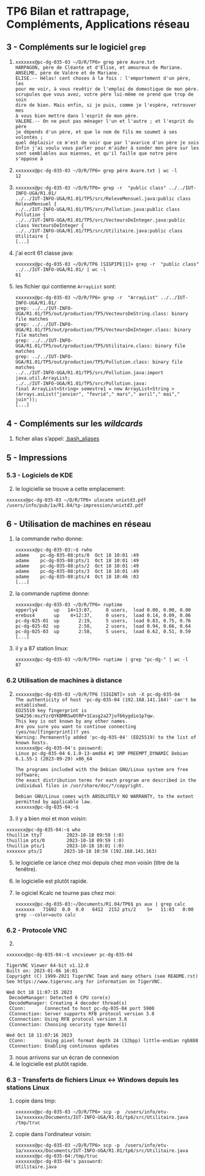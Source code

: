 # TP6 Bilan et rattrapage, Compléments, Applications réseau

## 3 - Compléments sur le logiciel `grep`

1. ```shell
   xxxxxxx@pc-dg-035-03 ~/D/R/TP6> grep père Avare.txt 
   HARPAGON, père de Cléante et d'Elise, et amoureux de Mariane.
   ANSELME, père de Valère et de Mariane.
   ELISE.-- Hélas! cent choses à la fois : l'emportement d'un père, les
   pour me voir, à vous revêtir de l'emploi de domestique de mon père.
   scrupules que vous avez, votre père lui-même ne prend que trop de soin
   dire de bien. Mais enfin, si je puis, comme je l'espère, retrouver mes
   à vous bien mettre dans l'esprit de mon père.
   VALERE.-- On ne peut pas ménager l'un et l'autre ; et l'esprit du père
   je dépends d'un père, et que le nom de fils me soumet à ses volontés ;
   quel déplaisir ce m'est de voir que par l'avarice d'un père je sois
   Enfin j'ai voulu vous parler pour m'aider à sonder mon père sur les
   sont semblables aux miennes, et qu'il faille que notre père s'oppose à
   
   ```

2. ```shell
   xxxxxxx@pc-dg-035-03 ~/D/R/TP6> grep père Avare.txt | wc -l
   12
   ```

3. ```shell
   xxxxxxx@pc-dg-035-03 ~/D/R/TP6> grep -r  "public class" ../../IUT-INFO-UGA/R1.01/
   ../../IUT-INFO-UGA/R1.01/TP5/src/ReleveMensuel.java:public class ReleveMensuel {
   ../../IUT-INFO-UGA/R1.01/TP5/src/Pollution.java:public class Pollution {
   ../../IUT-INFO-UGA/R1.01/TP5/src/VecteursDeInteger.java:public class VecteursDeInteger {
   ../../IUT-INFO-UGA/R1.01/TP5/src/Utilitaire.java:public class Utilitaire {
   [...]
   ```

4. j'ai ecrit 61 classe java:

   ```shell
   xxxxxxx@pc-dg-035-03 ~/D/R/TP6 [SIGPIPE|1]> grep -r  "public class" ../../IUT-INFO-UGA/R1.01/ | wc -l
   61
   ```

5. les fichier qui contienne  `ArrayList` sont:
   ```shell
   xxxxxxx@pc-dg-035-03 ~/D/R/TP6> grep -r  "ArrayList" ../../IUT-INFO-UGA/R1.01/
   grep: ../../IUT-INFO-UGA/R1.01/TP5/out/production/TP5/VecteursDeString.class: binary file matches
   grep: ../../IUT-INFO-UGA/R1.01/TP5/out/production/TP5/VecteursDeInteger.class: binary file matches
   grep: ../../IUT-INFO-UGA/R1.01/TP5/out/production/TP5/Utilitaire.class: binary file matches
   grep: ../../IUT-INFO-UGA/R1.01/TP5/out/production/TP5/Pollution.class: binary file matches
   ../../IUT-INFO-UGA/R1.01/TP5/src/Pollution.java:import java.util.ArrayList;
   ../../IUT-INFO-UGA/R1.01/TP5/src/Pollution.java:                final ArrayList<String> semestre1 = new ArrayList<String >(Arrays.asList("janvier", "fevrié"," mars"," avril"," mai"," juin"));
   [...]
   ```

   

## 4 - Compléments sur les *wildcards*

1. ficher alias s’appel: [.bash_aliases](../../../.bash_aliases) 

## 5 - Impressions

### 5.3 - Logiciels de KDE

2. le logicielle se trouve a cette emplacement:

```shell
xxxxxxx@pc-dg-035-03 ~/D/R/TP6> ulocate unixtd3.pdf
/users/info/pub/1a/R1.04/tp-impression/unixtd3.pdf
```

## 6 - Utilisation de machines en réseau

1. la commande rwho donne:
   ```shell
   xxxxxxx@pc-dg-035-03:~$ rwho
   adame    pc-dg-035-08:pts/0  Oct 18 10:01 :49
   adame    pc-dg-035-08:pts/1  Oct 18 10:01 :49
   adame    pc-dg-035-08:pts/2  Oct 18 10:01 :49
   adame    pc-dg-035-08:pts/3  Oct 18 10:01 :49
   adame    pc-dg-035-08:pts/4  Oct 18 10:46 :03
   [...]
   ```

2. la commande ruptime donne:
   ```shell
   xxxxxxx@pc-dg-035-03 ~/D/R/TP6> ruptime
   epperly4      up   14+13:07,     0 users,  load 0.00, 0.00, 0.00
   erebus4       up    4+12:37,     0 users,  load 0.14, 0.09, 0.06
   pc-dg-025-01  up       2:19,     5 users,  load 0.83, 0.75, 0.76
   pc-dg-025-02  up       2:58,     2 users,  load 0.94, 0.66, 0.64
   pc-dg-025-03  up       2:58,     5 users,  load 0.62, 0.51, 0.59
   [...]
   ```

3. il y a 87 station linux:
   ```shell
   xxxxxxx@pc-dg-035-03 ~/D/R/TP6> ruptime | grep "pc-dg-" | wc -l
   87
   ```

### 6.2 Utilisation de machines à distance

2. ```shell
   xxxxxxx@pc-dg-035-03 ~/D/R/TP6 [SIGINT]> ssh -X pc-dg-035-04
   The authenticity of host 'pc-dg-035-04 (192.168.141.164)' can't be established.
   ED25519 key fingerprint is SHA256:mszYzrQYKBMRSwOtRP+1Casg2a27jof66ygdio1p7qw.
   This key is not known by any other names.
   Are you sure you want to continue connecting (yes/no/[fingerprint])? yes
   Warning: Permanently added 'pc-dg-035-04' (ED25519) to the list of known hosts.
   xxxxxxx@pc-dg-035-04's password: 
   Linux pc-dg-035-04 6.1.0-13-amd64 #1 SMP PREEMPT_DYNAMIC Debian 6.1.55-1 (2023-09-29) x86_64
   
   The programs included with the Debian GNU/Linux system are free software;
   the exact distribution terms for each program are described in the
   individual files in /usr/share/doc/*/copyright.
   
   Debian GNU/Linux comes with ABSOLUTELY NO WARRANTY, to the extent
   permitted by applicable law.
   xxxxxxx@pc-dg-035-04:~$ 
   
   ```

3. il y a bien moi et mon voisin:

```shell
xxxxxxx@pc-dg-035-04:~$ who
thuillim tty7         2023-10-18 09:59 (:0)
thuillim pts/0        2023-10-18 09:59 (:0)
thuillim pts/1        2023-10-18 10:01 (:0)
xxxxxxx pts/2        2023-10-18 10:59 (192.168.141.163)
```

5. le logicielle ce lance chez moi depuis chez mon voisin (titre de la fenêtre).

6. le logicielle est plutôt rapide.

7. le ogiciel Kcalc ne tourne pas chez moi:
   ```shell
   xxxxxxx@pc-dg-035-03:~/Documents/R1.04/TP6$ ps aux | grep calc
   xxxxxxx   71602  0.0  0.0   6412  2152 pts/2    S+   11:03   0:00 grep --color=auto calc
   ```

### 6.2 - Protocole VNC

2. 

```shell
xxxxxxx@pc-dg-035-04:~$ vncviewer pc-dg-035-04

TigerVNC Viewer 64-bit v1.12.0
Built on: 2023-01-06 16:01
Copyright (C) 1999-2021 TigerVNC Team and many others (see README.rst)
See https://www.tigervnc.org for information on TigerVNC.

Wed Oct 18 11:07:15 2023
 DecodeManager: Detected 6 CPU core(s)
 DecodeManager: Creating 4 decoder thread(s)
 CConn:       Connected to host pc-dg-035-04 port 5900
 CConnection: Server supports RFB protocol version 3.8
 CConnection: Using RFB protocol version 3.8
 CConnection: Choosing security type None(1)

Wed Oct 18 11:07:16 2023
 CConn:       Using pixel format depth 24 (32bpp) little-endian rgb888
 CConnection: Enabling continuous updates

```

3. nous arrivons sur un écran de connexion 
4. le logicielle est plutôt rapide.

### 6.3 - Transferts de fichiers Linux ↔ Windows depuis les stations Linux

1. copie dans tmp:
   ```shell
   xxxxxxx@pc-dg-035-03 ~/D/R/TP6> scp -p  /users/info/etu-1a/xxxxxxx/Documents/IUT-INFO-UGA/R1.01/tp6/src/Utilitaire.java /tmp/truc
   ```

3. copie dans l'ordinateur voisin:
   ```shell
   xxxxxxx@pc-dg-035-03 ~/D/R/TP6> scp -p  /users/info/etu-1a/xxxxxxx/Documents/IUT-INFO-UGA/R1.01/tp6/src/Utilitaire.java xxxxxxx@pc-dg-035-04:/tmp/truc
   xxxxxxx@pc-dg-035-04's password: 
   Utilitaire.java  
   ```